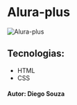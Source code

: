 # Alura-plus


 ![Alura-plus](https://github.com/diegofpolis/alura-plus/assets/106978663/2cab0cdb-be63-4402-9f39-b52ae6c7521b)


 ## Tecnologias:
 * HTML
 * CSS

#### Autor: Diego Souza
